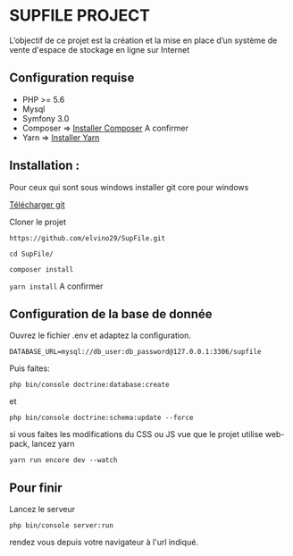 # SUPFILE PROJECT

L’objectif de ce projet est la création et la mise en place d’un système de vente d'espace de stockage en ligne sur Internet


## Configuration requise
- PHP >= 5.6
- Mysql
- Symfony 3.0
- Composer => [Installer Composer](http://getcomposer.com/) A confirmer
- Yarn => [Installer Yarn](https://yarnpkg.com/lang/en/docs/install/#mac-tab)

## Installation :

Pour ceux qui sont sous windows installer git core pour windows

[Télécharger git](https://git-scm.com/downloads)

Cloner le projet 

`https://github.com/elvino29/SupFile.git`

`cd SupFile/`

`composer install`  

`yarn install` A confirmer


## Configuration de la base de donnée

Ouvrez le fichier .env et adaptez la configuration.
 
`DATABASE_URL=mysql://db_user:db_password@127.0.0.1:3306/supfile`

Puis faites:

`php bin/console doctrine:database:create`

et 

`php bin/console doctrine:schema:update --force`


si vous faites les modifications du CSS ou JS vue que le projet utilise web-pack, 
lancez yarn 

`yarn run encore dev --watch `

## Pour finir
Lancez le serveur

`php bin/console server:run` 

rendez vous depuis votre navigateur à l'url indiqué.



